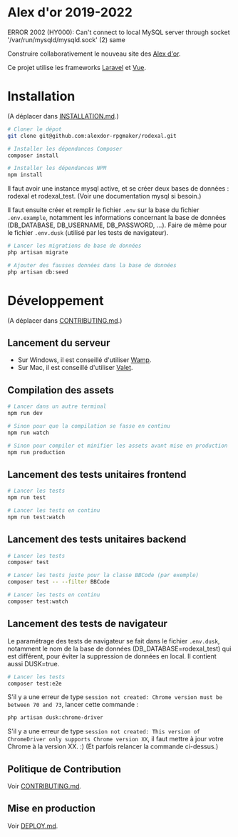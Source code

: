 # Alex d'or 2019-2022

ERROR 2002 (HY000): Can't connect to local MySQL server through socket '/var/run/mysqld/mysqld.sock' (2)
same

Construire collaborativement le nouveau site des [Alex d'or](https://www.alexdor.info).

Ce projet utilise les frameworks [Laravel](https://laravel.com) et [Vue](https://vuejs.org).

# Installation

(A déplacer dans [INSTALLATION.md](INSTALLATION.md).)

```bash
# Cloner le dépot
git clone git@github.com:alexdor-rpgmaker/rodexal.git

# Installer les dépendances Composer
composer install

# Installer les dépendances NPM
npm install
```

Il faut avoir une instance mysql active, et se créer deux bases de données : rodexal et rodexal_test. (Voir une documentation mysql si besoin.)

Il faut ensuite créer et remplir le fichier `.env` sur la base du fichier `.env.example`, notamment les informations concernant la base de données (DB_DATABASE, DB_USERNAME, DB_PASSWORD, ...). Faire de même pour le fichier `.env.dusk` (utilisé par les tests de navigateur).

```bash
# Lancer les migrations de base de données
php artisan migrate

# Ajouter des fausses données dans la base de données
php artisan db:seed
```

# Développement

(A déplacer dans [CONTRIBUTING.md](CONTRIBUTING.md).)

## Lancement du serveur

- Sur Windows, il est conseillé d'utiliser [Wamp](https://www.wampserver.com).
- Sur Mac, il est conseillé d'utiliser [Valet](https://laravel.com/docs/5.7/valet).

## Compilation des assets

```bash
# Lancer dans un autre terminal
npm run dev

# Sinon pour que la compilation se fasse en continu
npm run watch

# Sinon pour compiler et minifier les assets avant mise en production
npm run production
```

## Lancement des tests unitaires frontend

```bash
# Lancer les tests
npm run test

# Lancer les tests en continu
npm run test:watch
```

## Lancement des tests unitaires backend

```bash
# Lancer les tests
composer test

# Lancer les tests juste pour la classe BBCode (par exemple)
composer test -- --filter BBCode

# Lancer les tests en continu
composer test:watch
```

## Lancement des tests de navigateur

Le paramétrage des tests de navigateur se fait dans le fichier `.env.dusk`, notamment le nom de la base de données (DB_DATABASE=rodexal_test) qui est différent, pour éviter la suppression de données en local. Il contient aussi DUSK=true.

```bash
# Lancer les tests
composer test:e2e
```

S'il y a une erreur de type `session not created: Chrome version must be between 70 and 73`, lancer cette commande :

```bash
php artisan dusk:chrome-driver
```

S'il y a une erreur de type `session not created: This version of ChromeDriver only supports Chrome version XX`, il faut mettre à jour votre Chrome à la version XX. :) (Et parfois relancer la commande ci-dessus.)

## Politique de Contribution

Voir [CONTRIBUTING.md](CONTRIBUTING.md).

## Mise en production

Voir [DEPLOY.md](DEPLOY.md).
